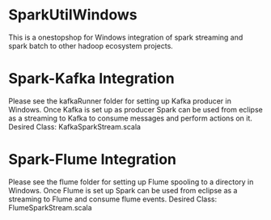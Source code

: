 # SparkUtilWindows
This is a onestopshop for Windows integration of spark streaming and spark batch to other hadoop ecosystem projects.
# Spark-Kafka Integration
Please see the kafkaRunner folder for setting up Kafka producer in Windows. Once Kafka is set up as producer Spark can be used from eclipse as a streaming to Kafka to consume messages and perform actions on it.
Desired Class: KafkaSparkStream.scala

# Spark-Flume Integration
Please see the flume folder for setting up Flume spooling to a directory in Windows. Once Flume is set up  Spark can be used from eclipse as a streaming to Flume and consume flume events.
Desired Class: FlumeSparkStream.scala
